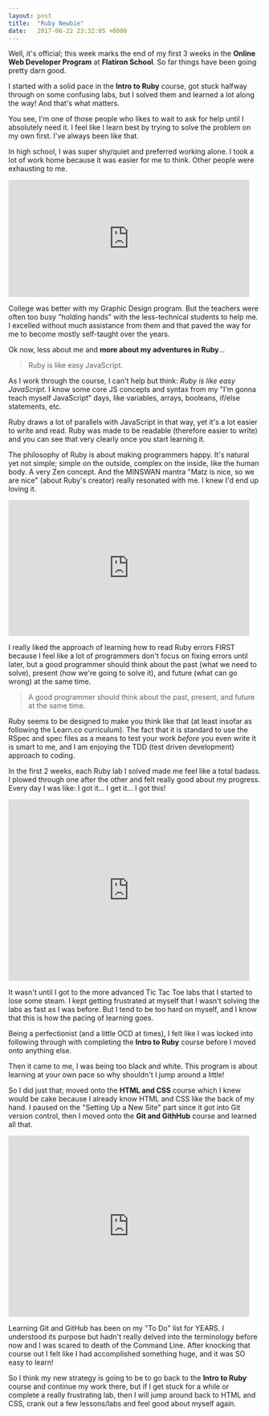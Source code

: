```yaml
---
layout: post
title:  "Ruby Newbie"
date:   2017-06-22 23:32:05 +0000
---
```


Well, it's official; this week marks the end of my first 3 weeks in the **Online Web Developer Program** at **Flatiron School**. So far things have been going pretty darn good.

I started with a solid pace in the **Intro to Ruby** course, got stuck halfway through on some confusing labs, but I solved them and learned a lot along the way! And that's what matters.

You see, I'm one of those people who likes to wait to ask for help until I absolutely need it. I feel like I learn best by trying to solve the problem on my own first. I've always been like that.

In high school, I was super shy/quiet and preferred working alone. I took a lot of work home because it was easier for me to think. Other people were exhausting to me. 

<iframe src="https://giphy.com/embed/rbDUB907SGjsY" width="480" height="233" frameBorder="0" class="giphy-embed" allowFullScreen></iframe>

College was better with my Graphic Design program. But the teachers were often too busy "holding hands" with the less-technical students to help me. I excelled without much assistance from them and that paved the way for me to become mostly self-taught over the years.

Ok now, less about me and **more about my adventures in Ruby**...

> Ruby is like easy JavaScript.

As I work through the course, I can't help but think: *Ruby is like easy JavaScript*. I know some core JS concepts and syntax from my "I'm gonna teach myself JavaScript" days, like variables, arrays, booleans, if/else statements, etc.

Ruby draws a lot of parallels with JavaScript in that way, yet it's a lot easier to write and read. Ruby was made to be readable (therefore easier to write) and you can see that very clearly once you start learning it.

The philosophy of Ruby is about making programmers happy. It's natural yet not simple; simple on the outside, complex on the inside, like the human body. A very Zen concept. And the MINSWAN mantra "Matz is nice, so we are nice" (about Ruby's creator) really resonated with me. I knew I'd end up loving it.

<iframe src="https://giphy.com/embed/3og0IIvzKAa5nkDKIU" width="480" height="270" frameBorder="0" class="giphy-embed" allowFullScreen></iframe>

I really liked the approach of learning how to read Ruby errors FIRST because I feel like a lot of programmers don't focus on fixing errors until later, but a good programmer should think about the past (what we need to solve), present (how we're going to solve it), and future (what can go wrong) at the same time.

> A good programmer should think about the past, present, and future at the same time.

Ruby seems to be designed to make you think like that (at least insofar as following the Learn.co curriculum). The fact that it is standard to use the RSpec and spec files as a means to test your work *before* you even write it is smart to me, and I am enjoying the TDD (test driven development) approach to coding.

In the first 2 weeks, each Ruby lab I solved made me feel like a total badass. I plowed through one after the other and felt really good about my progress. Every day I was like: I got it... I get it... I got this!

<iframe src="https://giphy.com/embed/i7mSoaLtlFsmk" width="480" height="361" frameBorder="0" class="giphy-embed" allowFullScreen></iframe>

It wasn't until I got to the more advanced Tic Tac Toe labs that I started to lose some steam. I kept getting frustrated at myself that I wasn't solving the labs as fast as I was before. But I tend to be too hard on myself, and I know that this is how the pacing of learning goes.

Being a perfectionist (and a little OCD at times), I felt like I was locked into following through with completing the **Intro to Ruby** course before I moved onto anything else.

Then it came to me, I was being too black and white. This program is about learning at your own pace so why shouldn't I jump around a little!

So I did just that; moved onto the **HTML and CSS** course which I knew would be cake because I already know HTML and CSS like the back of my hand. I paused on the "Setting Up a New Site" part since it got into Git version control, then I moved onto the **Git and GithHub** course and learned all that.

<iframe src="https://giphy.com/embed/vzO0Vc8b2VBLi" width="480" height="360" frameBorder="0" class="giphy-embed" allowFullScreen></iframe>

Learning Git and GitHub has been on my "To Do" list for YEARS. I understood its purpose but hadn't really delved into the terminology before now and I was scared to death of the Command Line. After knocking that course out I felt like I had accomplished something huge, and it was SO easy to learn!

So I think my new strategy is going to be to go back to the **Intro to Ruby** course and continue my work there, but if I get stuck for a while or complete a really frustrating lab, then I will jump around back to HTML and CSS, crank out a few lessons/labs and feel good about myself again.
